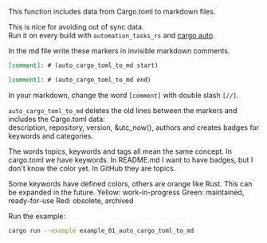 [//]: # (auto_md_to_doc_comments segment start A)

This function includes data from Cargo.toml to markdown files.  

This is nice for avoiding out of sync data.  
Run it on every build with `automation_tasks_rs` and [cargo auto](https://crates.io/crates/cargo-auto).  
  
In the md file write these markers in invisible markdown comments.

```markdown
[comment]: # (auto_cargo_toml_to_md start)

[comment]: # (auto_cargo_toml_to_md end)

```

In your markdown, change the word `[comment]` with double slash `[//]`.

`auto_cargo_toml_to_md` deletes the old lines between the markers and includes the Cargo.toml data:  
description, repository, version, &utc_now(), authors and creates badges for keywords and categories.

The words topics, keywords and tags all mean the same concept.
In cargo.toml we have keywords.
In README.md I want to have badges, but I don't know the color yet.
In GitHub they are topics.

Some keywords have defined colors, others are orange like Rust.
This can be expanded in the future.
Yellow: work-in-progress
Green: maintained, ready-for-use
Red: obsolete, archived

Run the example:  

```bash
cargo run --example example_01_auto_cargo_toml_to_md
```

[//]: # (auto_md_to_doc_comments segment end A)
